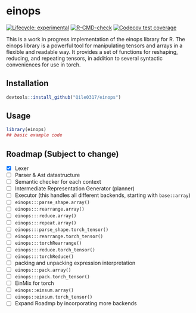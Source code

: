 # einops

<!-- badges: start -->
[![Lifecycle: experimental](https://img.shields.io/badge/lifecycle-experimental-orange.svg)](https://lifecycle.r-lib.org/articles/stages.html#experimental)
[![R-CMD-check](https://github.com/Qile0317/einops/actions/workflows/R-CMD-check.yaml/badge.svg)](https://github.com/Qile0317/einops/actions/workflows/R-CMD-check.yaml)
[![Codecov test coverage](https://codecov.io/gh/Qile0317/einops/graph/badge.svg)](https://app.codecov.io/gh/Qile0317/einops)
<!-- badges: end -->

This is a work in progress implementation of the einops library for R. The einops library is a powerful tool for manipulating tensors and arrays in a flexible and readable way. It provides a set of functions for reshaping, reducing, and repeating tensors, in addition to several syntactic conveniences for use in torch.

## Installation

```R
devtools::install_github("Qile0317/einops")
```

## Usage

``` r
library(einops)
## basic example code
```

## Roadmap (Subject to change)

- [x] Lexer
- [ ] Parser & Ast datastructure
- [ ] Semantic checker for each context
- [ ] Intermediate Representation Generator (planner)
- [ ] Executor (this handles all different backends, starting with `base::array`)
- [ ] `einops:::parse_shape.array()`
- [ ] `einops:::rearrange.array()`
- [ ] `einops:::reduce.array()`
- [ ] `einops:::repeat.array()`
- [ ] `einops:::parse_shape.torch_tensor()`
- [ ] `einops:::rearrange.torch_tensor()`
- [ ] `einops:::torchRearrange()`
- [ ] `einops:::reduce.torch_tensor()`
- [ ] `einops:::torchReduce()`
- [ ] packing and unpacking expression interpretation
- [ ] `einops:::pack.array()`
- [ ] `einops:::pack.torch_tensor()`
- [ ] EinMix for torch
- [ ] `einops::einsum.array()`
- [ ] `einops::einsum.torch_tensor()`
- [ ] Expand Roadmp by incorporating more backends 
